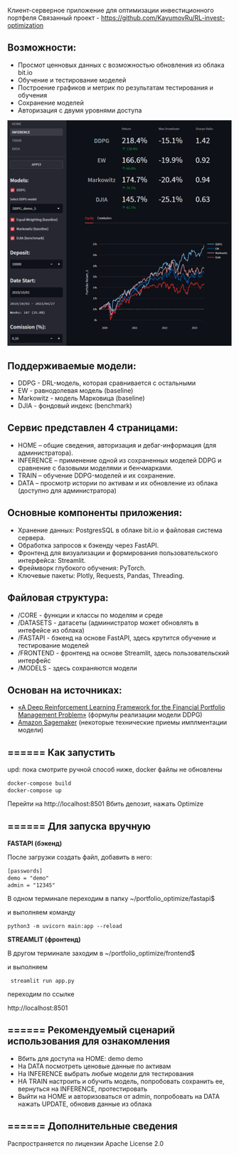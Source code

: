 

Клиент-серверное приложение для оптимизации инвестиционного портфеля
Связанный проект - https://github.com/KayumovRu/RL-invest-optimization


## Возможности:
* Просмот ценновых данных с возможностью обновления из облака bit.io
* Обучение и тестирование моделей
* Построение графиков и метрик по результатам тестирования и обучения
* Сохранение моделей
* Авторизация с двумя уровнями доступа
 
<img src='demo.jpg' width='600'>

## Поддерживаемые модели:
* DDPG - DRL-модель, которая сравнивается с остальными
* EW - равнодолевая модель (baseline)
* Markowitz - модель Марковица (baseline)
* DJIA - фондовый индекс (benchmark)

## Сервис представлен 4 страницами:
* HOME – общие сведения, авторизация и дебаг-информация (для администратора).
* INFERENCE – применение одной из сохраненных моделей DDPG и сравнение с базовыми моделями и бенчмарками.
* TRAIN – обучение DDPG-моделей и их сохранение.
* DATA – просмотр истории по активам и их обновление из облака (доступно для администратора)

## Основные компоненты приложения:
* Хранение данных: PostgresSQL в облаке bit.io и файловая система сервера.
* Обработка запросов к бэкенду через FastAPI.
* Фронтенд для визуализации и формирования пользовательского интерфейса: Streamlit.
* Фреймворк глубокого обучения: PyTorch.
* Ключевые пакеты: Plotly, Requests, Pandas, Threading.

## Файловая структура:
* /CORE - функции и классы по моделям и среде
* /DATASETS - датасеты (администратор может обновлять в интефейсе из облака)
* /FASTAPI - бэкенд на основе FastAPI, здесь крутится обучение и тестирование моделей
* /FRONTEND - фронтенд на основе Streamlit, здесь пользовательский интерфейс
* /MODELS - здесь сохраняются модели

## Основан на источниках:
* [«A Deep Reinforcement Learning Framework for the Financial Portfolio Management Problem»](https://arxiv.org/abs/1706.10059) (формулы реализации модели DDPG)
* [Amazon Sagemaker](https://github.com/Fundator/amazon-sagemaker-examples/tree/0dacdccdb3bf66339d4f1b1854c8d151ee8c5840) (некоторые технические приемы имплментации модели)


## ====== Как запустить

upd: пока смотрите ручной способ ниже, docker файлы не обновлены

```
docker-compose build
docker-compose up
```

Перейти на http://localhost:8501
Вбить депозит, нажать Optimize


## ====== Для запуска вручную

**FASTAPI (бэкенд)**

После загрузки создать файл, добавить в него:

```
[passwords]
demo = "demo"
admin = "12345"
```

В одном терминале переходим в папку 
~/portfolio_optimize/fastapi$

и выполняем команду

```
python3 -m uvicorn main:app --reload

```


**STREAMLIT (фронтенд)**

В другом терминале заходим в
~/portfolio_optimize/frontend$

и выполняем

```
 streamlit run app.py
```

переходим по ссылке

http://localhost:8501



## ====== Рекомендуемый сценарий использования для ознакомления

* Вбить для доступа на HOME: demo demo
* На DATA посмотреть ценовые данные по активам
* На INFERENCE выбрать любые модели для тестирования
* НА TRAIN настроить и обучить модель, попробовать сохранить ее, вернуться на INFERENCE, протестировать
* Выйти на HOME и авторизоваться от admin, попробовать на DATA нажать UPDATE, обновив данные из облака

## ====== Дополнительные сведения

Распространяется по лицензии Apache License 2.0 